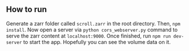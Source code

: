## How to run

Generate a zarr folder called `scroll.zarr` in the root directory. Then, `npm install`. Now open a server via `python cors_webserver.py` command to serve the zarr content at `localhost:9000`. Once finished, run `npm run dev-server` to start the app. Hopefully you can see the volume data on it.